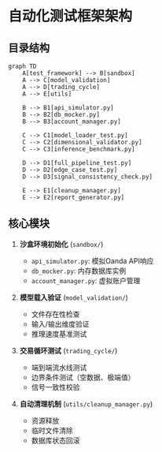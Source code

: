 # 自动化测试框架架构

## 目录结构
```mermaid
graph TD
    A[test_framework] --> B[sandbox]
    A --> C[model_validation]
    A --> D[trading_cycle]
    A --> E[utils]
    
    B --> B1[api_simulator.py]
    B --> B2[db_mocker.py]
    B --> B3[account_manager.py]
    
    C --> C1[model_loader_test.py]
    C --> C2[dimensional_validator.py]
    C --> C3[inference_benchmark.py]
    
    D --> D1[full_pipeline_test.py]
    D --> D2[edge_case_test.py]
    D --> D3[signal_consistency_check.py]
    
    E --> E1[cleanup_manager.py]
    E --> E2[report_generator.py]
```

## 核心模块
1. **沙盒环境初始化** (`sandbox/`)
   - `api_simulator.py`: 模拟Oanda API响应
   - `db_mocker.py`: 内存数据库实例
   - `account_manager.py`: 虚拟账户管理

2. **模型载入验证** (`model_validation/`)
   - 文件存在性检查
   - 输入/输出维度验证
   - 推理速度基准测试

3. **交易循环测试** (`trading_cycle/`)
   - 端到端流水线测试
   - 边界条件测试（空数据、极端值）
   - 信号一致性校验

4. **自动清理机制** (`utils/cleanup_manager.py`)
   - 资源释放
   - 临时文件清除
   - 数据库状态回滚